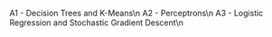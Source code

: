 A1 - Decision Trees and K-Means\n
A2 - Perceptrons\n
A3 - Logistic Regression and Stochastic Gradient Descent\n
